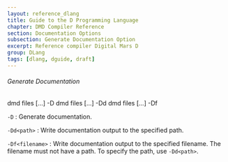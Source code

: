 ```yaml
---
layout: reference_dlang
title: Guide to the D Programming Language
chapter: DMD Compiler Reference
section: Documentation Options
subsection: Generate Documentation Option
excerpt: Reference compiler Digital Mars D
group: DLang
tags: [dlang, dguide, draft]
---
```


###### Generate Documentation

<div markdown='1' class='syntax'>
    dmd files [...] -D
    dmd files [...] -Dd<path>
    dmd files [...] -Df<filename>

`-D`
: Generate documentation.

`-Dd<path>`
: Write documentation output to the specified path.

`-Df<filename>`
: Write documentation output to the specified filename.
  The filename must not have a path.
  To specify the path, use `-Dd<path>`.
</div>
